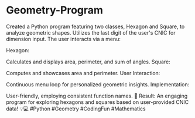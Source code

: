 # Geometry-Program
Created a Python program featuring two classes, Hexagon and Square, to analyze geometric shapes. Utilizes the last digit of the user's CNIC for dimension input. The user interacts via a menu:

Hexagon:

Calculates and displays area, perimeter, and sum of angles.
Square:

Computes and showcases area and perimeter.
User Interaction:

Continuous menu loop for personalized geometric insights.
Implementation:

User-friendly, employing consistent function names.
🚀 Result:
An engaging program for exploring hexagons and squares based on user-provided CNIC data! 💡💻 #Python #Geometry #CodingFun #Mathematics
